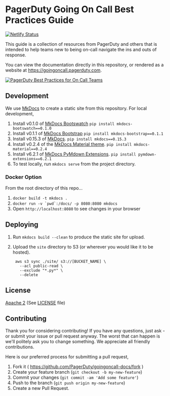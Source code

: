 # PagerDuty Going On Call Best Practices Guide

[![Netlify Status](https://api.netlify.com/api/v1/badges/57a66052-97e1-4199-9631-fe3e696902d3/deploy-status)](https://app.netlify.com/sites/autoremediation-9ffcc6/deploys)

This guide is a collection of resources from PagerDuty and others that is intended to help teams new to being on-call navigate the ins and outs of response. 

You can view the documentation directly in this repository, or rendered as a website at https://goingoncall.pagerduty.com.

[![PagerDuty Best Practices for On Call Teams](assets/img/screenshot.png)](https://goingoncall.pagerduty.com)

## Development
We use [MkDocs](http://www.mkdocs.org/) to create a static site from this repository. For local development,

1. Install v0.1.0 of [MkDocs Bootswatch](https://github.com/mkdocs/mkdocs-bootswatch) `pip install mkdocs-bootswatch==0.1.0`
1. Install v0.1.1 of [MkDocs Bootstrap](https://github.com/mkdocs/mkdocs-bootstrap) `pip install mkdocs-bootstrap==0.1.1`
1. Install v0.15.3 of [MkDocs](http://www.mkdocs.org/#installation). `pip install mkdocs==0.15.3`
1. Install v0.2.4 of the [MkDocs Material theme](https://github.com/squidfunk/mkdocs-material). `pip install mkdocs-material==0.2.4`
1. Install v6.2.1 of [MkDocs PyMdown Extensions](https://squidfunk.github.io/mkdocs-material/extensions/pymdown/). `pip install pymdown-extensions==6.2.1`
1. To test locally, run `mkdocs serve` from the project directory.

### Docker Option
From the root directory of this repo...
1. `docker build -t mkdocs .`
1. ``docker run -v `pwd`:/docs/ -p 8080:8080 mkdocs``
1. Open `http://localhost:8080` to see changes in your browser

## Deploying
1. Run `mkdocs build --clean` to produce the static site for upload.
1. Upload the `site` directory to S3 (or wherever you would like it to be hosted).

        aws s3 sync ./site/ s3://[BUCKET_NAME] \
          --acl public-read \
          --exclude "*.py*" \
          --delete

## License
[Apache 2](http://www.apache.org/licenses/LICENSE-2.0) (See [LICENSE](LICENSE) file)

## Contributing
Thank you for considering contributing! If you have any questions, just ask - or submit your issue or pull request anyway. The worst that can happen is we'll politely ask you to change something. We appreciate all friendly contributions.

Here is our preferred process for submitting a pull request,

1. Fork it ( https://github.com/PagerDuty/goingoncall-docs/fork )
1. Create your feature branch (`git checkout -b my-new-feature`)
1. Commit your changes (`git commit -am 'Add some feature'`)
1. Push to the branch (`git push origin my-new-feature`)
1. Create a new Pull Request.
